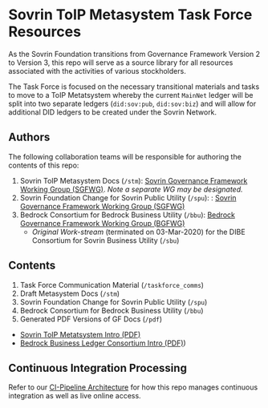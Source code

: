 # Sovrin ToIP Metasystem Task Force Resources

As the Sovrin Foundation transitions from Governance Framework Version 2 to Version 3, this repo will serve as a source library for all resources associated with the activities of various stockholders.  

The Task Force is focused on the necessary transitional materials and tasks to move to a ToIP Metatsystem whereby the current ```MainNet``` ledger will be split into two separate ledgers (```did:sov:pub```, ```did:sov:biz```) and will allow for additional DID ledgers to be created under the Sovrin Network.

## Authors
The following collaboration teams will be responsible for authoring the contents of this repo:

1. Sovrin ToIP Metasystem Docs (```/stm```): [Sovrin Governance Framework Working Group (SGFWG)](https://docs.google.com/document/d/1aJskOztz8NP8tI-9eaKaaOypF0Fm__SCLKR-U8ptSII/edit#heading=h.xy34bjr0mxmh). *Note a separate WG may be designated.*
2. Sovrin Foundation Change for Sovrin Public Utility  (```/spu```): : [Sovrin Governance Framework Working Group (SGFWG)](https://docs.google.com/document/d/1aJskOztz8NP8tI-9eaKaaOypF0Fm__SCLKR-U8ptSII/edit#heading=h.xy34bjr0mxmh)
3. Bedrock Consortium for Bedrock Business Utility  (```/bbu```): [Bedrock Governance Framework Working Group (BGFWG)](https://docs.google.com/document/d/1XhW4amedUDkoTZ01f9Ka2i1pZFX4-EFD5elk7KaLi4A/edit#)
    * *Original Work-stream* (terminated on 03-Mar-2020) for the DIBE Consortium for Sovrin Business Utility  (```/sbu```)

## Contents

1. Task Force Communication Material (```/taskforce_comms```)
2. Draft Metasystem Docs (```/stm```)
3. Sovrin Foundation Change for Sovrin Public Utility  (```/spu```)
4. Bedrock Consortium for Bedrock Business Utility  (```/bbu```)
5. Generated PDF Versions of GF Docs (```/pdf```)  
  * [Sovrin ToIP Metatsystem Intro (PDF)]()
  * [Bedrock Business Ledger Consortium Intro (PDF)]())

## Continuous Integration Processing
Refer to our [CI-Pipeline Architecture](./_ci-pipeline/ci-pipeline-arch.md) for how this repo manages continuous integration as well as live online access.
